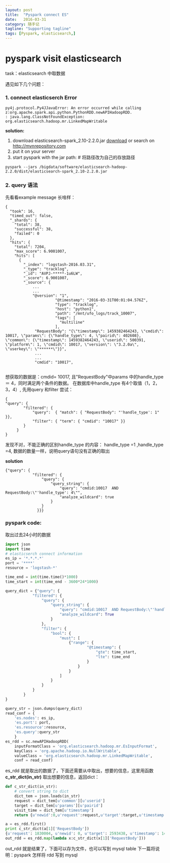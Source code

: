 ```yaml
---
layout: post
title:  "Pyspark connect ES"
date:   2016-03-31
category: 随手记
tagline: "Supporting tagline"
tags: [Pyspark, elasticsearch,]
---
```

# pyspark visit elasticsearch

task：elasticsearch 中取数据

遇见如下几个问题：

### 1. connect elasticserch Error

```
py4j.protocol.Py4JJavaError: An error occurred while calling z:org.apache.spark.api.python.PythonRDD.newAPIHadoopRDD.
: java.lang.ClassNotFoundException: org.elasticsearch.hadoop.mr.LinkedMapWritable
```

**solution:**
1. download elasticsearch-spark_2.10-2.2.0.jar [download](http://mvnrepository.com/artifact/org.elasticsearch/elasticsearch-spark_2.10) or search on http://mvnrepository.com
2. put it on your server
3. start pyspark with the jar path: # 将路径改为自己的存放路径

```
pyspark --jars /bigdata/software/elasticsearch-hadoop-2.2.0/dist/elasticsearch-spark_2.10-2.2.0.jar
```

### 2. query 语法
先看看example message 长啥样：

```
{
  "took": 16,
  "timed_out": false,
  "_shards": {
    "total": 38,
    "successful": 38,
    "failed": 0
  },
  "hits": {
    "total": 7204,
    "max_score": 6.9001007,
    "hits": [
      {
        "_index": "logstash-2016.03.31",
        "_type": "tracklog",
        "_id": "AVPJ-*****-1u6LW",
        "_score": 6.9001007,
        "_source": {
            ...
            ...
            "@version": "1",
                      "@timestamp": "2016-03-31T00:01:04.576Z",
                      "type": "tracklog",
                      "host": "python1",
                      "path": "/mnt/ufo_logs/track_10007",
                      "tags": [
                        "multiline"
                      ],
             "RequestBody": "{\"timestamp\": 1459382464243, \"cmdid\": 10017, \"params\": {\"handle_type\": 4, \"pairid\": 402608}, \"common\": {\"timestamp\": 1459382464243, \"userid\": 500391, \"platform\": 1, \"cmdid\": 10017, \"version\": \"3.2.0a\", \"userkey\": \"******\"}}",
             ...
             ...
             "cmdid": "10017",


 ```
想获取的数据是：cmdid= 10017, 且"RequestBody"中params 中的handle_type ＝ 4，同时满足两个条件的数据。
在数据库中handle_type 有4个取值（1，2，3，4）,
先用query 和filter 尝试：

```
{
"query": {
        "filtered": {
            "query":  { "match": { "RequestBody": "'handle_type': 1" }},
            "filter": { "term": { "cmdid": "10017" }}
        }
     }
}
```

发现不对，不能正确的区别handle_type 的内容：
handle_type =1 ,handle_type =4, 数据的数量一样，说明query语句没有正确的取出

**solution**

```
{"query": {
            "filtered": {
                "query": {
                    "query_string": {
                        "query": "cmdid:10017  AND RequestBody:\"'handle_type': 4\"",
                        "analyze_wildcard": true
                    }
                }
              }}}
```

### pyspark code:
取出过去24小时的数据

```python
import json
import time
# elasticserch connect information  
es_ip = '*.*.*.*'
port = '****'
resource = 'logstash-*'

time_end = int(time.time()*1000)
time_start = int(time_end - 3600*24*1000)

query_dict = {"query": {
            "filtered": {
                "query": {
                    "query_string": {
                        "query": "cmdid:10017  AND RequestBody:\"'handle_type': 4\"",
                        "analyze_wildcard": True
                    }
                },
                "filter": {
                    "bool": {
                        "must": [
                            {"range": {
                                    "@timestamp": {
                                        "gte": time_start,
                                        "lte": time_end
                                    }
                                }
                            }
                        ]
                    }
                }
            }
        }
}

query_str = json.dumps(query_dict)
read_conf = {
    'es.nodes': es_ip,
    'es.port': port,
    'es.resource':resource,
    'es.query':query_str
    }
es_rdd = sc.newAPIHadoopRDD(
    inputFormatClass = 'org.elasticsearch.hadoop.mr.EsInputFormat',
    keyClass = 'org.apache.hadoop.io.NullWritable',
    valueClass = 'org.elasticsearch.hadoop.mr.LinkedMapWritable',
    conf = read_conf)

```

es_rdd 就是取出的数据了，下面还需要从中取出，想要的信息，这里用函数 **c_str_dict(in_str)** 取出想要的信息，返回dict：


```python
def c_str_dict(in_str):
    # convert string to dict
    dict_tem = json.loads(in_str)
    request = dict_tem[u'common'][u'userid']
    target = dict_tem[u'params'][u'pairid']
    visit_time = dict_tem[u'timestamp']
    return {u'newid':0,u'request':request,u'target':target,u'timestamp':visit_time}

a = es_rdd.first()
print c_str_dict(a[1]['RequestBody'])
{u'request': 1830004, u'newid': 0, u'target': 2593438, u'timestamp': 1459267263513}
out_rdd = es_rdd.map(lambda x:c_str_dict(x[1]['RequestBody']))
```

out_rdd 就是结果了，下面可以存为文件，也可以写到 mysql table
下一篇将说明：pyspark 怎样将 rdd 写到 mysql
